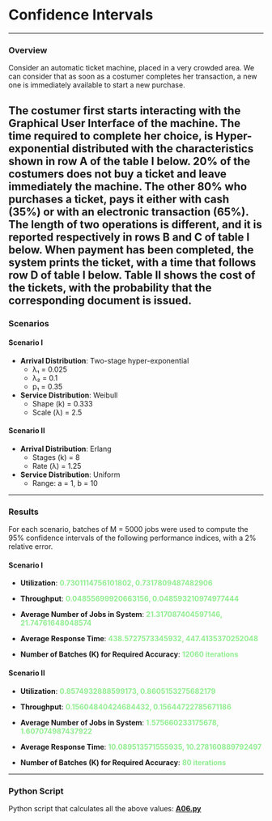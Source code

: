 # Confidence Intervals
___

### Overview
Consider an automatic ticket machine, placed in a very crowded area. We can consider that as soon as a costumer completes her transaction, a new one is immediately available to start a new purchase. 

The costumer first starts interacting with the Graphical User Interface of the machine. The time required to complete her choice, is Hyper-exponential distributed with the characteristics shown in row A of the table I below. 20% of the costumers does not buy a ticket and leave immediately the machine. The other 80% who purchases a ticket, pays it either with cash (35%) or with an electronic transaction (65%). The length of two operations is different, and it is reported respectively in rows B and C of table I below. When payment has been completed, the system prints the ticket, with a time that follows row D of table I below. Table II shows the cost of the tickets, with the probability that the corresponding document is issued.
---

### Scenarios

#### Scenario I
- **Arrival Distribution**: Two-stage hyper-exponential
  - λ₁ = 0.025
  - λ₂ = 0.1
  - p₁ = 0.35
- **Service Distribution**: Weibull
  - Shape (k) = 0.333
  - Scale (λ) = 2.5

#### Scenario II
- **Arrival Distribution**: Erlang
  - Stages (k) = 8
  - Rate (λ) = 1.25
- **Service Distribution**: Uniform
  - Range: a = 1, b = 10

---

### Results

For each scenario, batches of M = 5000 jobs were used to compute the 95% confidence intervals of the following performance indices, with a 2% relative error.

#### Scenario I

- **Utilization**: <span style="color:lightgreen;font-weight:bold">0.7301114756101802, 0.7317809487482906</span>
- **Throughput**: <span style="color:lightgreen;font-weight:bold">0.04855699920663156, 0.048593210974977444</span>
- **Average Number of Jobs in System**: <span style="color:lightgreen;font-weight:bold">21.317087404597146, 21.74761648048574</span>
- **Average Response Time**: <span style="color:lightgreen;font-weight:bold">438.5727573345932, 447.4135370252048</span>

- **Number of Batches (K) for Required Accuracy**: <span style="color:lightgreen;font-weight:bold">12060 iterations</span>

#### Scenario II

- **Utilization**: <span style="color:lightgreen;font-weight:bold">0.8574932888599173, 0.8605153275682179</span>
- **Throughput**: <span style="color:lightgreen;font-weight:bold">0.15604840424684432, 0.15644722785671186</span>
- **Average Number of Jobs in System**: <span style="color:lightgreen;font-weight:bold">1.575660233175678, 1.607074987437922</span>
- **Average Response Time**: <span style="color:lightgreen;font-weight:bold">10.089513571555935, 10.278160889792497</span>

- **Number of Batches (K) for Required Accuracy**: <span style="color:lightgreen;font-weight:bold">80 iterations</span>


---

### Python Script

Python script that calculates all the above values: [**A06.py**](A06.py)